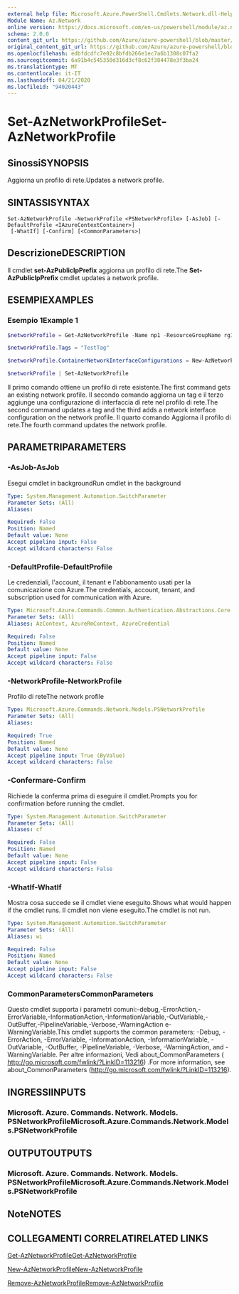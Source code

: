 ```yaml
---
external help file: Microsoft.Azure.PowerShell.Cmdlets.Network.dll-Help.xml
Module Name: Az.Network
online version: https://docs.microsoft.com/en-us/powershell/module/az.network/set-aznetworkprofile
schema: 2.0.0
content_git_url: https://github.com/Azure/azure-powershell/blob/master/src/Network/Network/help/Set-AzNetworkProfile.md
original_content_git_url: https://github.com/Azure/azure-powershell/blob/master/src/Network/Network/help/Set-AzNetworkProfile.md
ms.openlocfilehash: edbfdcdfc7e02c8bfdb266e1ec7a6b1308c07fa2
ms.sourcegitcommit: 6a91b4c545350d316d3cf8c62f384478e3f3ba24
ms.translationtype: MT
ms.contentlocale: it-IT
ms.lasthandoff: 04/21/2020
ms.locfileid: "94020443"
---
```

# <span data-ttu-id="d4f43-101">Set-AzNetworkProfile</span><span class="sxs-lookup"><span data-stu-id="d4f43-101">Set-AzNetworkProfile</span></span>

## <span data-ttu-id="d4f43-102">Sinossi</span><span class="sxs-lookup"><span data-stu-id="d4f43-102">SYNOPSIS</span></span>
<span data-ttu-id="d4f43-103">Aggiorna un profilo di rete.</span><span class="sxs-lookup"><span data-stu-id="d4f43-103">Updates a network profile.</span></span>

## <span data-ttu-id="d4f43-104">SINTASSI</span><span class="sxs-lookup"><span data-stu-id="d4f43-104">SYNTAX</span></span>

```
Set-AzNetworkProfile -NetworkProfile <PSNetworkProfile> [-AsJob] [-DefaultProfile <IAzureContextContainer>]
 [-WhatIf] [-Confirm] [<CommonParameters>]
```

## <span data-ttu-id="d4f43-105">Descrizione</span><span class="sxs-lookup"><span data-stu-id="d4f43-105">DESCRIPTION</span></span>
<span data-ttu-id="d4f43-106">Il cmdlet **set-AzPublicIpPrefix** aggiorna un profilo di rete.</span><span class="sxs-lookup"><span data-stu-id="d4f43-106">The **Set-AzPublicIpPrefix** cmdlet updates a network profile.</span></span>

## <span data-ttu-id="d4f43-107">ESEMPI</span><span class="sxs-lookup"><span data-stu-id="d4f43-107">EXAMPLES</span></span>

### <span data-ttu-id="d4f43-108">Esempio 1</span><span class="sxs-lookup"><span data-stu-id="d4f43-108">Example 1</span></span>
```powershell
$networkProfile = Get-AzNetworkProfile -Name np1 -ResourceGroupName rg1

$networkProfile.Tags = "TestTag"

$networkProfile.ContainerNetworkInterfaceConfigurations = New-AzNetworkProfileContainerNicConfig -Name cnicconfig1

$networkProfile | Set-AzNetworkProfile
```

<span data-ttu-id="d4f43-109">Il primo comando ottiene un profilo di rete esistente.</span><span class="sxs-lookup"><span data-stu-id="d4f43-109">The first command gets an existing network profile.</span></span> <span data-ttu-id="d4f43-110">Il secondo comando aggiorna un tag e il terzo aggiunge una configurazione di interfaccia di rete nel profilo di rete.</span><span class="sxs-lookup"><span data-stu-id="d4f43-110">The second command updates a tag and the third adds a network interface configuration on the network profile.</span></span> <span data-ttu-id="d4f43-111">Il quarto comando Aggiorna il profilo di rete.</span><span class="sxs-lookup"><span data-stu-id="d4f43-111">The fourth command updates the network profile.</span></span>

## <span data-ttu-id="d4f43-112">PARAMETRI</span><span class="sxs-lookup"><span data-stu-id="d4f43-112">PARAMETERS</span></span>

### <span data-ttu-id="d4f43-113">-AsJob</span><span class="sxs-lookup"><span data-stu-id="d4f43-113">-AsJob</span></span>
<span data-ttu-id="d4f43-114">Esegui cmdlet in background</span><span class="sxs-lookup"><span data-stu-id="d4f43-114">Run cmdlet in the background</span></span>

```yaml
Type: System.Management.Automation.SwitchParameter
Parameter Sets: (All)
Aliases:

Required: False
Position: Named
Default value: None
Accept pipeline input: False
Accept wildcard characters: False
```

### <span data-ttu-id="d4f43-115">-DefaultProfile</span><span class="sxs-lookup"><span data-stu-id="d4f43-115">-DefaultProfile</span></span>
<span data-ttu-id="d4f43-116">Le credenziali, l'account, il tenant e l'abbonamento usati per la comunicazione con Azure.</span><span class="sxs-lookup"><span data-stu-id="d4f43-116">The credentials, account, tenant, and subscription used for communication with Azure.</span></span>

```yaml
Type: Microsoft.Azure.Commands.Common.Authentication.Abstractions.Core.IAzureContextContainer
Parameter Sets: (All)
Aliases: AzContext, AzureRmContext, AzureCredential

Required: False
Position: Named
Default value: None
Accept pipeline input: False
Accept wildcard characters: False
```

### <span data-ttu-id="d4f43-117">-NetworkProfile</span><span class="sxs-lookup"><span data-stu-id="d4f43-117">-NetworkProfile</span></span>
<span data-ttu-id="d4f43-118">Profilo di rete</span><span class="sxs-lookup"><span data-stu-id="d4f43-118">The network profile</span></span>

```yaml
Type: Microsoft.Azure.Commands.Network.Models.PSNetworkProfile
Parameter Sets: (All)
Aliases:

Required: True
Position: Named
Default value: None
Accept pipeline input: True (ByValue)
Accept wildcard characters: False
```

### <span data-ttu-id="d4f43-119">-Confermare</span><span class="sxs-lookup"><span data-stu-id="d4f43-119">-Confirm</span></span>
<span data-ttu-id="d4f43-120">Richiede la conferma prima di eseguire il cmdlet.</span><span class="sxs-lookup"><span data-stu-id="d4f43-120">Prompts you for confirmation before running the cmdlet.</span></span>

```yaml
Type: System.Management.Automation.SwitchParameter
Parameter Sets: (All)
Aliases: cf

Required: False
Position: Named
Default value: None
Accept pipeline input: False
Accept wildcard characters: False
```

### <span data-ttu-id="d4f43-121">-WhatIf</span><span class="sxs-lookup"><span data-stu-id="d4f43-121">-WhatIf</span></span>
<span data-ttu-id="d4f43-122">Mostra cosa succede se il cmdlet viene eseguito.</span><span class="sxs-lookup"><span data-stu-id="d4f43-122">Shows what would happen if the cmdlet runs.</span></span>
<span data-ttu-id="d4f43-123">Il cmdlet non viene eseguito.</span><span class="sxs-lookup"><span data-stu-id="d4f43-123">The cmdlet is not run.</span></span>

```yaml
Type: System.Management.Automation.SwitchParameter
Parameter Sets: (All)
Aliases: wi

Required: False
Position: Named
Default value: None
Accept pipeline input: False
Accept wildcard characters: False
```

### <span data-ttu-id="d4f43-124">CommonParameters</span><span class="sxs-lookup"><span data-stu-id="d4f43-124">CommonParameters</span></span>
<span data-ttu-id="d4f43-125">Questo cmdlet supporta i parametri comuni:-debug,-ErrorAction,-ErrorVariable,-InformationAction,-InformationVariable,-OutVariable,-OutBuffer,-PipelineVariable,-Verbose,-WarningAction e-WarningVariable.</span><span class="sxs-lookup"><span data-stu-id="d4f43-125">This cmdlet supports the common parameters: -Debug, -ErrorAction, -ErrorVariable, -InformationAction, -InformationVariable, -OutVariable, -OutBuffer, -PipelineVariable, -Verbose, -WarningAction, and -WarningVariable.</span></span> <span data-ttu-id="d4f43-126">Per altre informazioni, Vedi about_CommonParameters ( http://go.microsoft.com/fwlink/?LinkID=113216) .</span><span class="sxs-lookup"><span data-stu-id="d4f43-126">For more information, see about_CommonParameters (http://go.microsoft.com/fwlink/?LinkID=113216).</span></span>

## <span data-ttu-id="d4f43-127">INGRESSI</span><span class="sxs-lookup"><span data-stu-id="d4f43-127">INPUTS</span></span>

### <span data-ttu-id="d4f43-128">Microsoft. Azure. Commands. Network. Models. PSNetworkProfile</span><span class="sxs-lookup"><span data-stu-id="d4f43-128">Microsoft.Azure.Commands.Network.Models.PSNetworkProfile</span></span>

## <span data-ttu-id="d4f43-129">OUTPUT</span><span class="sxs-lookup"><span data-stu-id="d4f43-129">OUTPUTS</span></span>

### <span data-ttu-id="d4f43-130">Microsoft. Azure. Commands. Network. Models. PSNetworkProfile</span><span class="sxs-lookup"><span data-stu-id="d4f43-130">Microsoft.Azure.Commands.Network.Models.PSNetworkProfile</span></span>

## <span data-ttu-id="d4f43-131">Note</span><span class="sxs-lookup"><span data-stu-id="d4f43-131">NOTES</span></span>

## <span data-ttu-id="d4f43-132">COLLEGAMENTI CORRELATI</span><span class="sxs-lookup"><span data-stu-id="d4f43-132">RELATED LINKS</span></span>

[<span data-ttu-id="d4f43-133">Get-AzNetworkProfile</span><span class="sxs-lookup"><span data-stu-id="d4f43-133">Get-AzNetworkProfile</span></span>](./Get-AzNetworkProfile.md)

[<span data-ttu-id="d4f43-134">New-AzNetworkProfile</span><span class="sxs-lookup"><span data-stu-id="d4f43-134">New-AzNetworkProfile</span></span>](./New-AzNetworkProfile.md)

[<span data-ttu-id="d4f43-135">Remove-AzNetworkProfile</span><span class="sxs-lookup"><span data-stu-id="d4f43-135">Remove-AzNetworkProfile</span></span>](./Remove-AzNetworkProfile.md)
